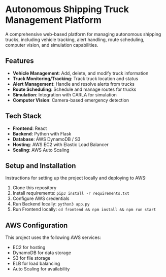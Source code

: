 # Autonomous Shipping Truck Management Platform

A comprehensive web-based platform for managing autonomous shipping trucks, including vehicle tracking, alert handling, route scheduling, computer vision, and simulation capabilities.

## Features

- **Vehicle Management**: Add, delete, and modify truck information
- **Truck Monitoring/Tracking**: Track truck location and status
- **Alert Management**: Handle and resolve alerts from trucks
- **Route Scheduling**: Schedule and manage routes for trucks
- **Simulation**: Integration with CARLA for simulation
- **Computer Vision**: Camera-based emergency detection

## Tech Stack

- **Frontend**: React 
- **Backend**: Python with Flask
- **Database**: AWS DynamoDB / S3
- **Hosting**: AWS EC2 with Elastic Load Balancer
- **Scaling**: AWS Auto Scaling

## Setup and Installation

Instructions for setting up the project locally and deploying to AWS:

1. Clone this repository
2. Install requirements: `pip3 install -r requirements.txt`
3. Configure AWS credentials
4. Run Backend locally: `python3 app.py`
5. Run Frontend locally: `cd frontend && npm install && npm run start`

## AWS Configuration

This project uses the following AWS services:
- EC2 for hosting
- DynamoDB for data storage
- S3 for file storage
- ELB for load balancing
- Auto Scaling for availability

